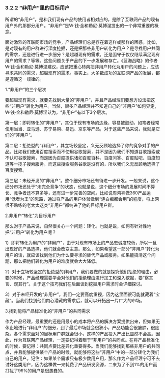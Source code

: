 ### 3.2.2 “非用户”里的目标用户

所谓的“非用户”，是和我们现有产品的使用者相对应的，是除了互联网产品的现有用户外的那部分用户。“非用户”是W·钱·金和勒尼·莫博涅提出的一个非常重要的概念。

面对激烈的互联网市场的竞争，产品经理们总是存在着这样或那样的困惑。比如，是对现有的用户群进行深度挖掘，还是把那些非用户转化为用户？是寻找用户共同的需求，还是进行进一步细分？是超越现有的需求，还是固守于仅仅继续满足现有用户的需求？等等。这些问题关乎产品的下一步发展和存亡。《蓝海战略》的作者W·钱·金和勒尼·莫博涅建议，应该把重心转向把非用户转化为用户的问题上，应该寻求共同的需求，超越现有的需求。事实上，大多数成功的互联网产品的发展，都是遵循这一规律的。

1.“非用户”的三个层次

要超越现有需求，就要先找到大量的“非用户”，并且产品经理们要想方设法把这些“非用户”转化为用户。当然，很多产品经理并不知道自己的“非用户”如何界定，W·钱·金和勒尼·莫博涅认为，“非用户”有以下3个层次。

第一层：即将转化的“非用户”，其位于现有市场的边缘，容易被鼓动。如笔者经常使用当当、亚马逊、苏宁易购、易迅、京东等产品，对于这些产品来说，我就是它们的“非用户”。

第二层：拒绝型的“非用户”，其立场较坚定，义无反顾地选择了你的竞争对手的产品。比如我们使用百度搜索而不使用谷歌搜索，并不是因为我们不知道谷歌搜索或不认可谷歌搜索，而是因为百度提供诸如百度百科、百度问答、百度贴吧、百度知道等一揽子搜索服务，而这些搜索服务谷歌是没有的，所以我们义无反顾地选择了百度搜索。

第三层：未经开发的“非用户”。整个细分市场还有待进一步开发。一般来说，这个细分市场还处于“未完全竞争”的状态，也就是说，这个细分市场的发展时间不算长、竞争者还不算多等，还有进一步完善的空间。比如说周鸿祎做360产品运用“低者为王”的思路，通过将产品的用户体验做到“连白痴都会用”的程度，将上网很不熟练的老太太这类“非用户”都纳进了他的目标用户群。

2.非用户“转化”为目标用户

那么对于产品来说，自然很关心一个问题：转化。也就是说，如何有针对性地把“非用户”转化为用户呢？

1）即将转化为用户的“非用户”，由于对现有市场上的产品忠诚度较低，所以一旦出现好的产品选择，他们就会改变主意。那么，如果希望这一部分“非用户”转化为用户的话，就应该找到他们为什么要寻求的替代产品或服务。如果能搞清这个问题，那么把他们转化为用户的难度就会大大降低。

2）对于立场较坚定的拒绝型的非用户，我们要做的就是探究他们拒绝的理由，必要的时候，产品经理需要学会对他们的拒绝理由进行加工和深入挖掘，要“察其言、观其行”。关于这个技巧我们在后面谈到挖掘用户需求时会详细探讨。

3）对于未经开发的“非用户”，我们一定要高度重视，因为这里面很可能就藏着“宝藏”。当我们找到他们内心潜藏的需求后，就可以开拓出一片广大的市场。

3.找到能将产品标准化的“非用户”的共同需求

作为产品经理，最重要的还是用最小的成本将产品的解决方案提供出来，但如果无休止地进行“非用户”的细分，到了最后市场就会很狭小，产品功能会很臃肿，很庞杂。各个需求面对的目标用户群就会很小，这样的产品投入产出比显然不会高。因此，作为互联网产品经理，一定要记得着眼于“非用户”的共同点。在将产品标准化的时候，要记得：共同点要比差异化重要得多。当我们能够找到那些非用户的共同点，并且能够提供某个产品的时候，就能够将这些“非用户”中的一部分转化为我们自己的用户。记住：如果某个需求只有极少数用户用，那么作为产品经理宁可不去讨好这类用户，因为这样做一来耗费了产品研发资源，二来为了不到1%的用户而打扰了99%的用户是很愚蠢的。

